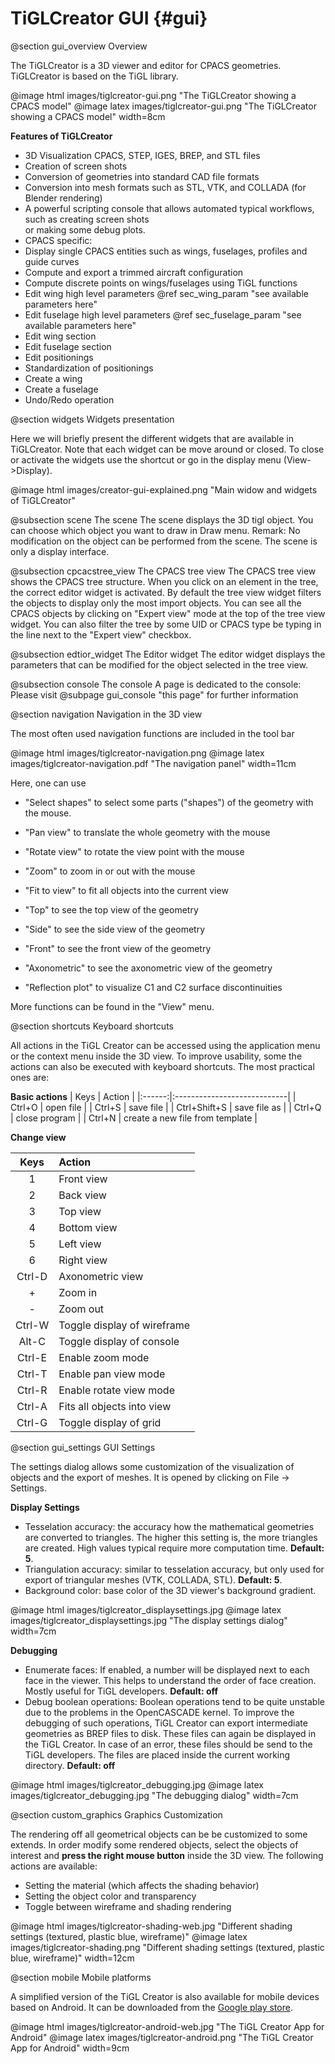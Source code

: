 TiGLCreator GUI {#gui}
===========

@section gui_overview Overview

The TiGLCreator is a 3D viewer and editor for CPACS geometries. 
TiGLCreator is based on the TiGL library.

@image html images/tiglcreator-gui.png "The TiGLCreator showing a CPACS model"
@image latex images/tiglcreator-gui.png  "The TiGLCreator showing a CPACS model" width=8cm

__Features of TiGLCreator__

 * 3D Visualization CPACS, STEP, IGES, BREP, and STL files
 * Creation of screen shots
 * Conversion of geometries into standard CAD file formats
 * Conversion into mesh formats such as STL, VTK, and COLLADA (for Blender rendering)
 * A powerful scripting console that allows automated typical workflows, such as creating screen shots  
or making some debug plots.
 * CPACS specific:
  * Display single CPACS entities such as wings, fuselages, profiles and guide curves
  * Compute and export a trimmed aircraft configuration
  * Compute discrete points on wings/fuselages using TiGL functions
  * Edit wing high level parameters @ref sec_wing_param  "see available parameters here"
  * Edit fuselage high level parameters  @ref sec_fuselage_param  "see available parameters here"
  * Edit wing section 
  * Edit fuselage section  
  * Edit positionings
  * Standardization of positionings
  * Create a wing
  * Create a fuselage 
  * Undo/Redo operation
  
  
@section widgets Widgets presentation

Here we will briefly present the different widgets that are available in TiGLCreator. Note that each widget can 
be move around or closed. To close or activate the widgets use the shortcut or go in the display menu (View->Display).

@image html images/creator-gui-explained.png "Main widow and widgets of TiGLCreator"

@subsection scene The scene
The scene displays the 3D tigl object. You can choose which object you want to draw in Draw menu. 
Remark: No modification on the object can be performed from the scene. The scene is only a display interface.

@subsection cpcacstree_view The CPACS tree view
The CPACS tree view shows the CPACS tree structure. When you click on an element in the tree, the correct editor 
widget is activated. By default the tree view widget filters the objects to display only the most import objects. 
You can see all the CPACS objects by clicking on "Expert view" mode at the top of the tree view widget.
You can also filter the tree by some UID or CPACS type be typing in the line next to the "Expert view" checkbox.


@subsection edtior_widget The Editor widget
The editor widget displays the parameters that can be modified for the object selected in the tree view. 


@subsection console The console
A page is dedicated to the console: Please visit @subpage gui_console "this page" for further information



@section navigation Navigation in the 3D view

The most often used navigation functions are included in the tool bar 

@image html images/tiglcreator-navigation.png
@image latex images/tiglcreator-navigation.pdf  "The navigation panel" width=11cm

Here, one can use

 * "Select shapes" to select some parts ("shapes") of the geometry with the
    mouse.
 * "Pan view" to translate the whole geometry with the mouse
 * "Rotate view" to rotate the view point with the mouse
 * "Zoom" to zoom in or out with the mouse
 * "Fit to view" to fit all objects into the current view

 * "Top" to see the top view of the geometry
 * "Side" to see the side view of the geometry
 * "Front" to see the front view of the geometry
 * "Axonometric" to see the axonometric view of the geometry
 * "Reflection plot" to visualize C1 and C2 surface discontinuities

More functions can be found in the "View" menu. 

@section shortcuts Keyboard shortcuts

All actions in the TiGL Creator can be accessed using the application menu or the context menu inside the 3D view. To improve usability, some the actions can also be executed with keyboard shortcuts. The most practical ones are:

__Basic actions__
 | Keys   |  Action                     |
 |:------:|:----------------------------|
 | Ctrl+O | open file                   |
 | Ctrl+S | save file                   |
 | Ctrl+Shift+S | save file as                  |
 | Ctrl+Q | close program               |
 | Ctrl+N | create a new file from template    |

__Change view__

 | Keys   |  Action                     |
 |:------:|:----------------------------|
 | 1      | Front view                  |
 | 2      | Back view                   |
 | 3      | Top view                    |
 | 4      | Bottom view                 |
 | 5      | Left view                   |
 | 6      | Right view                  |
 | Ctrl-D | Axonometric view            |
 | +      | Zoom in                     |
 | -      | Zoom out                    |
 | Ctrl-W | Toggle display of wireframe |
 | Alt-C  | Toggle display of console   |
 | Ctrl-E | Enable zoom mode            |
 | Ctrl-T | Enable pan view mode        |
 | Ctrl-R | Enable rotate view mode     |
 | Ctrl-A | Fits all  objects into view | 
 | Ctrl-G | Toggle display of grid      |
  
  
@section gui_settings GUI Settings

The settings dialog allows some customization of the visualization of objects and the export of meshes. It is opened by clicking on File -> Settings.

__Display Settings__

 * Tesselation accuracy: the accuracy how the mathematical geometries are converted to triangles. The higher
   this setting is, the more triangles are created. High values typical require more computation time. __Default: 5__.
 * Triangulation accuracy: similar to tesselation accuracy, but only used for export of triangular meshes (VTK, COLLADA, STL).
   __Default: 5__.
 * Background color: base color of the 3D viewer's background gradient.

@image html images/tiglcreator_displaysettings.jpg
@image latex images/tiglcreator_displaysettings.jpg  "The display settings dialog" width=7cm

__Debugging__

 * Enumerate faces: If enabled, a number will be displayed next to each face in the viewer. This helps to understand
   the order of face creation. Mostly useful for TiGL developers. __Default: off__
 * Debug boolean operations: Boolean operations tend to be quite unstable due to the problems in the OpenCASCADE kernel.
   To improve the debugging of such operations, TiGL Creator can export intermediate geometries as BREP files to disk.
   These files can again be displayed in the TiGL Creator. In case of an error, these files should be send to the TiGL
   developers. The files are placed inside the current working directory. __Default: off__

@image html images/tiglcreator_debugging.jpg
@image latex images/tiglcreator_debugging.jpg  "The debugging dialog" width=7cm


  
@section custom_graphics Graphics Customization

The rendering off all geometrical objects can be be customized to some extends. In order modify some rendered objects, 
select the objects of interest and __press the right mouse button__ inside the 3D view. The following actions are available:
 * Setting the material (which affects the shading behavior)
 * Setting the object color and transparency
 * Toggle between wireframe and shading rendering
 
@image html images/tiglcreator-shading-web.jpg "Different shading settings (textured, plastic blue, wireframe)"
@image latex images/tiglcreator-shading.png  "Different shading settings (textured, plastic blue, wireframe)" width=12cm

@section mobile Mobile platforms

A simplified version of the TiGL Creator is also available for mobile devices based on Android. It can be downloaded from the 
[Google play store](https://play.google.com/store/apps/details?id=de.dlr.sc.tiglcreator.android&hl=de).
  
@image html images/tiglcreator-android-web.jpg "The TiGL Creator App for Android"
@image latex images/tiglcreator-android.png  "The TiGL Creator App for Android" width=9cm

